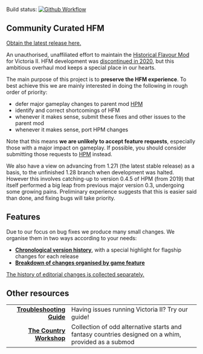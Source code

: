 Build status:
[![Github Workflow][github-workflow-badge]][github-workflow-dashboard]

[github-workflow-badge]:
    https://github.com/moretrim/ccHFM/actions/workflows/ci-on-push.yaml/badge.svg
[github-workflow-dashboard]:
    https://github.com/moretrim/ccHFM/actions/workflows/ci-on-push.yaml
    "Github Workflows"

Community Curated HFM
---------------------

[Obtain the latest release here.][RELEASE]

[RELEASE]: https://github.com/moretrim/ccHFM/releases/tag/v1.0.0

An unauthorised, unaffiliated effort to maintain the [Historical Flavour Mod][HFM] for Victoria II.
HFM development was [discontinued in 2020][discontinued], but this ambitious overhaul mod keeps a
special place in our hearts.

[HFM]: https://github.com/SighPie/HFM
[discontinued]: https://www.reddit.com/r/paradoxplaza/comments/ins40a/hfm_historical_flavour_mod_unfinished_dev_files/

The main purpose of this project is to **preserve the HFM experience**. To best achieve this we are
mainly interested in doing the following in rough order of priority:

- defer major gameplay changes to parent mod [HPM]
- identify and correct shortcomings of HFM
- whenever it makes sense, submit these fixes and other issues to the parent mod
- whenever it makes sense, port HPM changes

[HPM]: https://github.com/arkhometha/Historical-Project-Mod

Note that this means **we are unlikely to accept feature requests**, especially those with a major
impact on gameplay. If possible, you should consider submitting those requests to [HPM] instead.

We also have a view on advancing from 1.27I (the latest stable release) as a basis, to the
unfinished 1.28 branch when development was halted. However this involves catching-up to version
0.4.5 of HPM (from 2019) that itself performed a big leap from previous major version 0.3,
undergoing some growing pains. Preliminary experience suggests that this is easier said than done,
and fixing bugs will take priority.

Features
--------

Due to our focus on bug fixes we produce many small changes. We organise them in two ways according
to your needs:

 * [**Chronological version history**][changelog], with a special highlight for flagship changes for
   each release
 * [**Breakdown of changes organised by game feature**][features]

[The history of editorial changes is collected separately.][editorial]

[features]:  Features.markdown
[changelog]: CHANGELOG.markdown
[editorial]: Editorial.markdown

Other resources
---------------

|  |  |
|-:|:-|
**[Troubleshooting Guide][]** | Having issues running Victoria II? Try our guide!
**[The Country Workshop][]** | Collection of odd alternative starts and fantasy countries designed on a whim, provided as a submod

[Troubleshooting Guide]: https://github.com/moretrim/victoria2-troubleshooting#readme
[The Country Workshop]: https://github.com/moretrim/country-workshop#readme
